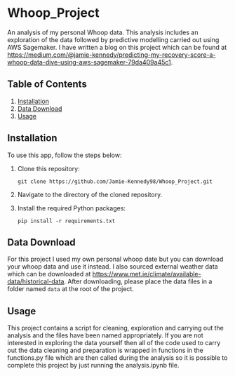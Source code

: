 # Whoop_Project

An analysis of my personal Whoop data. This analysis includes an exploration of the data followed by predictive modelling carried out using AWS Sagemaker. I have written a blog on this project which can be found at https://medium.com/@jamie-kennedy/predicting-my-recovery-score-a-whoop-data-dive-using-aws-sagemaker-79da409a45c1.


## Table of Contents

1. [Installation](#installation)
2. [Data Download](#data-download)
3. [Usage](#usage)


## Installation

To use this app, follow the steps below:

1. Clone this repository:

   ```
   git clone https://github.com/Jamie-Kennedy98/Whoop_Project.git
   ```

2. Navigate to the directory of the cloned repository.

3. Install the required Python packages:

   ```
   pip install -r requirements.txt
   ```

## Data Download

For this project I used my own personal whoop date but you can download your whoop data and use it instead. I also sourced external weather data which can be downloaded at https://www.met.ie/climate/available-data/historical-data. After downloading, please place the data files in a folder named `data` at the root of the project.

## Usage

This project contains a script for cleaning, exploration and carrying out the analysis and the files have been named appropriately. If you are not interested in exploring the data yourself then all of the code used to carry out the data cleaning and preparation is wrapped in functions in the functions.py file which are then called during the analysis so it is possible to complete this project by just running the analysis.ipynb file.

